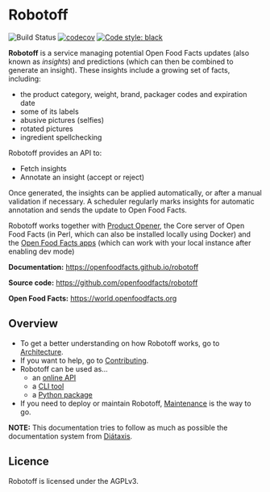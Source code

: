 # Robotoff

![Build Status](https://github.com/openfoodfacts/robotoff/workflows/Robotoff%20unit%20tests%20and%20deployments/badge.svg)
[![codecov](https://codecov.io/gh/openfoodfacts/robotoff/branch/master/graph/badge.svg?token=BY2T0KXNO1)](https://codecov.io/gh/openfoodfacts/robotoff)
[![Code style: black](https://img.shields.io/badge/code%20style-black-000000.svg)](https://github.com/psf/black)


**Robotoff** is a service managing potential Open Food Facts updates (also known as _insights_) and predictions (which can then be combined to generate an insight).
These insights include a growing set of facts, including:

- the product category, weight, brand, packager codes and expiration date
- some of its labels
- abusive pictures (selfies)
- rotated pictures
- ingredient spellchecking

Robotoff provides an API to:

- Fetch insights
- Annotate an insight (accept or reject)

Once generated, the insights can be applied automatically, or after a manual validation if necessary.
A scheduler regularly marks insights for automatic annotation and sends the update to Open Food Facts.

Robotoff works together with [Product Opener](https://github.com/openfoodfacts/openfoodfacts-server), the Core server of Open Food Facts (in Perl, which can also be installed locally using Docker) and the [Open Food Facts apps](https://github.com/openfoodfacts/smooth-app) (which can work with your local instance after enabling dev mode)

**Documentation:** <https://openfoodfacts.github.io/robotoff>

**Source code:** <https://github.com/openfoodfacts/robotoff>

**Open Food Facts:** <https://world.openfoodfacts.org>

## Overview

- To get a better understanding on how Robotoff works, go to [Architecture](https://openfoodfacts.github.io/robotoff/introduction/architecture/).
- If you want to help, go to [Contributing](https://openfoodfacts.github.io/robotoff/introduction/contributing/).
- Robotoff can be used as...
  - an [online API](https://openfoodfacts.github.io/robotoff/references/api/)
  - a [CLI tool](https://openfoodfacts.github.io/robotoff/references/cli)
  - a [Python package](https://openfoodfacts.github.io/robotoff/references/package/)
- If you need to deploy or maintain Robotoff, [Maintenance](https://openfoodfacts.github.io/robotoff/how-to-guides/deployment/maintenance) is the way to go.

**NOTE:** This documentation tries to follow as much as possible the documentation system from [Diátaxis](https://diataxis.fr/).

## Licence

Robotoff is licensed under the AGPLv3.
